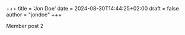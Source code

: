+++
title = 'Jon Doe'
date = 2024-08-30T14:44:25+02:00
draft = false
author = "jondoe"
+++

Member post 2
